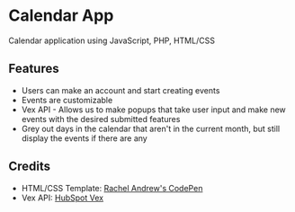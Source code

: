 # Calendar App 
Calendar application using JavaScript, PHP, HTML/CSS

## Features
* Users can make an account and start creating events
* Events are customizable
* Vex API - Allows us to make popups that take user input and make new events with the desired submitted features
* Grey out days in the calendar that aren't in the current month, but still display the events if there are any

## Credits
- HTML/CSS Template: [Rachel Andrew's CodePen](https://codepen.io/rachelandrew/pen/PNwaZe)
- Vex API: [HubSpot Vex](https://github.hubspot.com/vex/)

